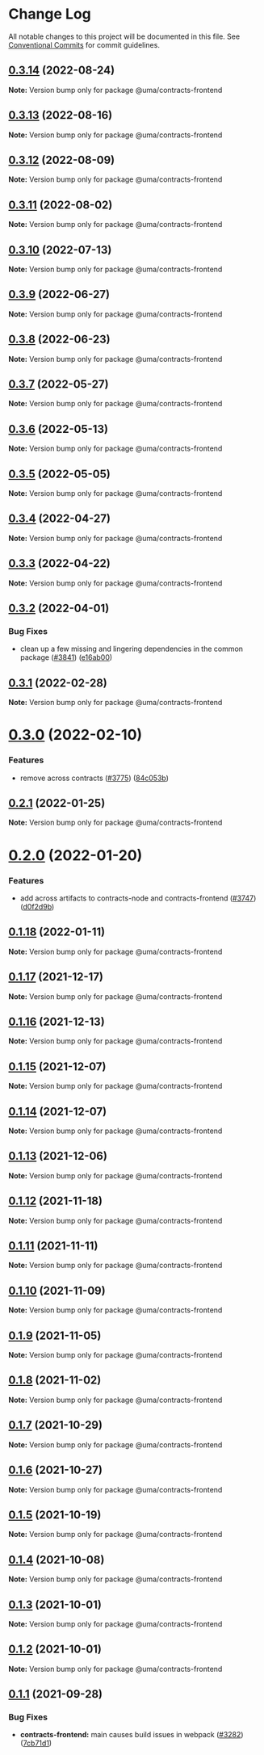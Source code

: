 # Change Log

All notable changes to this project will be documented in this file.
See [Conventional Commits](https://conventionalcommits.org) for commit guidelines.

## [0.3.14](https://github.com/UMAprotocol/protocol/compare/@uma/contracts-frontend@0.3.13...@uma/contracts-frontend@0.3.14) (2022-08-24)

**Note:** Version bump only for package @uma/contracts-frontend

## [0.3.13](https://github.com/UMAprotocol/protocol/compare/@uma/contracts-frontend@0.3.12...@uma/contracts-frontend@0.3.13) (2022-08-16)

**Note:** Version bump only for package @uma/contracts-frontend

## [0.3.12](https://github.com/UMAprotocol/protocol/compare/@uma/contracts-frontend@0.3.11...@uma/contracts-frontend@0.3.12) (2022-08-09)

**Note:** Version bump only for package @uma/contracts-frontend

## [0.3.11](https://github.com/UMAprotocol/protocol/compare/@uma/contracts-frontend@0.3.10...@uma/contracts-frontend@0.3.11) (2022-08-02)

**Note:** Version bump only for package @uma/contracts-frontend

## [0.3.10](https://github.com/UMAprotocol/protocol/compare/@uma/contracts-frontend@0.3.9...@uma/contracts-frontend@0.3.10) (2022-07-13)

**Note:** Version bump only for package @uma/contracts-frontend

## [0.3.9](https://github.com/UMAprotocol/protocol/compare/@uma/contracts-frontend@0.3.6...@uma/contracts-frontend@0.3.9) (2022-06-27)

**Note:** Version bump only for package @uma/contracts-frontend

## [0.3.8](https://github.com/UMAprotocol/protocol/compare/@uma/contracts-frontend@0.3.7...@uma/contracts-frontend@0.3.8) (2022-06-23)

**Note:** Version bump only for package @uma/contracts-frontend

## [0.3.7](https://github.com/UMAprotocol/protocol/compare/@uma/contracts-frontend@0.3.6...@uma/contracts-frontend@0.3.7) (2022-05-27)

**Note:** Version bump only for package @uma/contracts-frontend

## [0.3.6](https://github.com/UMAprotocol/protocol/compare/@uma/contracts-frontend@0.3.5...@uma/contracts-frontend@0.3.6) (2022-05-13)

**Note:** Version bump only for package @uma/contracts-frontend

## [0.3.5](https://github.com/UMAprotocol/protocol/compare/@uma/contracts-frontend@0.3.4...@uma/contracts-frontend@0.3.5) (2022-05-05)

**Note:** Version bump only for package @uma/contracts-frontend

## [0.3.4](https://github.com/UMAprotocol/protocol/compare/@uma/contracts-frontend@0.3.3...@uma/contracts-frontend@0.3.4) (2022-04-27)

**Note:** Version bump only for package @uma/contracts-frontend

## [0.3.3](https://github.com/UMAprotocol/protocol/compare/@uma/contracts-frontend@0.3.2...@uma/contracts-frontend@0.3.3) (2022-04-22)

**Note:** Version bump only for package @uma/contracts-frontend

## [0.3.2](https://github.com/UMAprotocol/protocol/compare/@uma/contracts-frontend@0.3.1...@uma/contracts-frontend@0.3.2) (2022-04-01)

### Bug Fixes

- clean up a few missing and lingering dependencies in the common package ([#3841](https://github.com/UMAprotocol/protocol/issues/3841)) ([e16ab00](https://github.com/UMAprotocol/protocol/commit/e16ab00bcb18fbadc08805c4793215539a741c67))

## [0.3.1](https://github.com/UMAprotocol/protocol/compare/@uma/contracts-frontend@0.3.0...@uma/contracts-frontend@0.3.1) (2022-02-28)

**Note:** Version bump only for package @uma/contracts-frontend

# [0.3.0](https://github.com/UMAprotocol/protocol/compare/@uma/contracts-frontend@0.2.1...@uma/contracts-frontend@0.3.0) (2022-02-10)

### Features

- remove across contracts ([#3775](https://github.com/UMAprotocol/protocol/issues/3775)) ([84c053b](https://github.com/UMAprotocol/protocol/commit/84c053b4d9e758f0f5c21886cafa063427843f2b))

## [0.2.1](https://github.com/UMAprotocol/protocol/compare/@uma/contracts-frontend@0.2.0...@uma/contracts-frontend@0.2.1) (2022-01-25)

**Note:** Version bump only for package @uma/contracts-frontend

# [0.2.0](https://github.com/UMAprotocol/protocol/compare/@uma/contracts-frontend@0.1.18...@uma/contracts-frontend@0.2.0) (2022-01-20)

### Features

- add across artifacts to contracts-node and contracts-frontend ([#3747](https://github.com/UMAprotocol/protocol/issues/3747)) ([d0f2d9b](https://github.com/UMAprotocol/protocol/commit/d0f2d9bca6c3344468a5bc69832cb40319c8da95))

## [0.1.18](https://github.com/UMAprotocol/protocol/compare/@uma/contracts-frontend@0.1.17...@uma/contracts-frontend@0.1.18) (2022-01-11)

**Note:** Version bump only for package @uma/contracts-frontend

## [0.1.17](https://github.com/UMAprotocol/protocol/compare/@uma/contracts-frontend@0.1.16...@uma/contracts-frontend@0.1.17) (2021-12-17)

**Note:** Version bump only for package @uma/contracts-frontend

## [0.1.16](https://github.com/UMAprotocol/protocol/compare/@uma/contracts-frontend@0.1.15...@uma/contracts-frontend@0.1.16) (2021-12-13)

**Note:** Version bump only for package @uma/contracts-frontend

## [0.1.15](https://github.com/UMAprotocol/protocol/compare/@uma/contracts-frontend@0.1.13...@uma/contracts-frontend@0.1.15) (2021-12-07)

**Note:** Version bump only for package @uma/contracts-frontend

## [0.1.14](https://github.com/UMAprotocol/protocol/compare/@uma/contracts-frontend@0.1.13...@uma/contracts-frontend@0.1.14) (2021-12-07)

**Note:** Version bump only for package @uma/contracts-frontend

## [0.1.13](https://github.com/UMAprotocol/protocol/compare/@uma/contracts-frontend@0.1.12...@uma/contracts-frontend@0.1.13) (2021-12-06)

**Note:** Version bump only for package @uma/contracts-frontend

## [0.1.12](https://github.com/UMAprotocol/protocol/compare/@uma/contracts-frontend@0.1.11...@uma/contracts-frontend@0.1.12) (2021-11-18)

**Note:** Version bump only for package @uma/contracts-frontend

## [0.1.11](https://github.com/UMAprotocol/protocol/compare/@uma/contracts-frontend@0.1.10...@uma/contracts-frontend@0.1.11) (2021-11-11)

**Note:** Version bump only for package @uma/contracts-frontend

## [0.1.10](https://github.com/UMAprotocol/protocol/compare/@uma/contracts-frontend@0.1.9...@uma/contracts-frontend@0.1.10) (2021-11-09)

**Note:** Version bump only for package @uma/contracts-frontend

## [0.1.9](https://github.com/UMAprotocol/protocol/compare/@uma/contracts-frontend@0.1.8...@uma/contracts-frontend@0.1.9) (2021-11-05)

**Note:** Version bump only for package @uma/contracts-frontend

## [0.1.8](https://github.com/UMAprotocol/protocol/compare/@uma/contracts-frontend@0.1.7...@uma/contracts-frontend@0.1.8) (2021-11-02)

**Note:** Version bump only for package @uma/contracts-frontend

## [0.1.7](https://github.com/UMAprotocol/protocol/compare/@uma/contracts-frontend@0.1.6...@uma/contracts-frontend@0.1.7) (2021-10-29)

**Note:** Version bump only for package @uma/contracts-frontend

## [0.1.6](https://github.com/UMAprotocol/protocol/compare/@uma/contracts-frontend@0.1.5...@uma/contracts-frontend@0.1.6) (2021-10-27)

**Note:** Version bump only for package @uma/contracts-frontend

## [0.1.5](https://github.com/UMAprotocol/protocol/compare/@uma/contracts-frontend@0.1.4...@uma/contracts-frontend@0.1.5) (2021-10-19)

**Note:** Version bump only for package @uma/contracts-frontend

## [0.1.4](https://github.com/UMAprotocol/protocol/compare/@uma/contracts-frontend@0.1.3...@uma/contracts-frontend@0.1.4) (2021-10-08)

**Note:** Version bump only for package @uma/contracts-frontend

## [0.1.3](https://github.com/UMAprotocol/protocol/compare/@uma/contracts-frontend@0.1.2...@uma/contracts-frontend@0.1.3) (2021-10-01)

**Note:** Version bump only for package @uma/contracts-frontend

## [0.1.2](https://github.com/UMAprotocol/protocol/compare/@uma/contracts-frontend@0.1.1...@uma/contracts-frontend@0.1.2) (2021-10-01)

**Note:** Version bump only for package @uma/contracts-frontend

## [0.1.1](https://github.com/UMAprotocol/protocol/compare/@uma/contracts-frontend@0.1.0...@uma/contracts-frontend@0.1.1) (2021-09-28)

### Bug Fixes

- **contracts-frontend:** main causes build issues in webpack ([#3282](https://github.com/UMAprotocol/protocol/issues/3282)) ([7cb71d1](https://github.com/UMAprotocol/protocol/commit/7cb71d1c76de2285ed8bd25ed1ec867eb02833ee))
